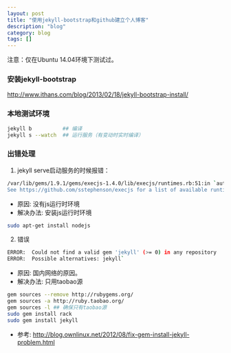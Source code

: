 ```yaml
---
layout: post
title: "使用jekyll-bootstrap和github建立个人博客"
description: "blog"
category: blog
tags: []
---
```



注意：仅在Ubuntu 14.04环境下测试过。

### 安装jekyll-bootstrap
<http://www.ithans.com/blog/2013/02/18/jekyll-bootstrap-install/>

### 本地测试环境

~~~bash
jekyll b          ## 编译
jekyll s --watch  ## 运行服务（有变动时实时编译）
~~~

### 出错处理
1. jekyll serve启动服务的时候报错：

~~~bash
/var/lib/gems/1.9.1/gems/execjs-1.4.0/lib/execjs/runtimes.rb:51:in `autodetect': Could not find a JavaScript runtime.
See https://github.com/sstephenson/execjs for a list of available runtimes. (ExecJS::RuntimeUnavailable)
~~~

- 原因: 没有js运行时环境
- 解决办法: 安装js运行时环境

~~~bash
sudo apt-get install nodejs
~~~


2. 错误

~~~bash
ERROR:  Could not find a valid gem 'jekyll' (>= 0) in any repository
ERROR:  Possible alternatives: jekyll`
~~~

- 原因: 国内网络的原因。
- 解决办法: 只用taobao源

~~~bash
gem sources --remove http://rubygems.org/
gem sources -a http://ruby.taobao.org/
gem sources -l ## 确保只有taobao源
sudo gem install rack
sudo gem install jekyll
~~~

- 参考: <http://blog.ownlinux.net/2012/08/fix-gem-install-jekyll-problem.html>
